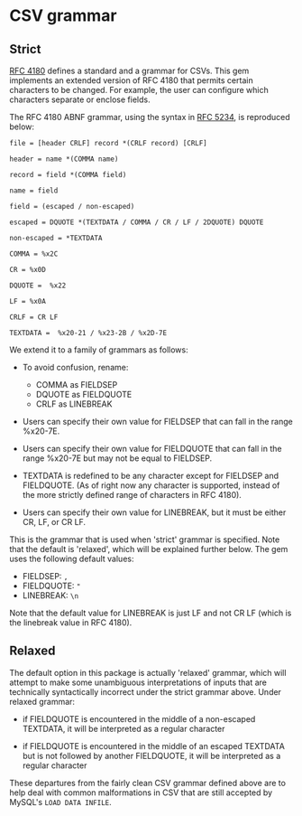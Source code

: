
# CSV grammar

## Strict

[RFC 4180](https://tools.ietf.org/html/rfc4180) defines a standard and a grammar for CSVs. This gem implements an extended version of RFC 4180 that permits certain characters to be changed. For example, the user can configure which characters separate or enclose fields.

The RFC 4180 ABNF grammar, using the syntax in [RFC 5234](https://tools.ietf.org/html/rfc5234), is reproduced below:

    file = [header CRLF] record *(CRLF record) [CRLF]

    header = name *(COMMA name)

    record = field *(COMMA field)

    name = field

    field = (escaped / non-escaped)

    escaped = DQUOTE *(TEXTDATA / COMMA / CR / LF / 2DQUOTE) DQUOTE

    non-escaped = *TEXTDATA

    COMMA = %x2C

    CR = %x0D

    DQUOTE =  %x22

    LF = %x0A

    CRLF = CR LF

    TEXTDATA =  %x20-21 / %x23-2B / %x2D-7E


We extend it to a family of grammars as follows:

  - To avoid confusion, rename:
    - COMMA as FIELDSEP
    - DQUOTE as FIELDQUOTE
    - CRLF as LINEBREAK

  - Users can specify their own value for FIELDSEP that can fall in the range %x20-7E.

  - Users can specify their own value for FIELDQUOTE that can fall in the range %x20-7E but may not be equal to FIELDSEP.

  - TEXTDATA is redefined to be any character except for FIELDSEP and FIELDQUOTE. (As of right now any character is supported, instead of the more strictly defined range of characters in RFC 4180).

  - Users can specify their own value for LINEBREAK, but it must be either CR, LF, or CR LF.


This is the grammar that is used when 'strict' grammar is specified. Note that the default is 'relaxed', which will be explained further below. The gem uses the following default values:

  - FIELDSEP: `,`
  - FIELDQUOTE: `"`
  - LINEBREAK: `\n`

Note that the default value for LINEBREAK is just LF and not CR LF (which is the linebreak value in RFC 4180).


## Relaxed

The default option in this package is actually 'relaxed' grammar, which will attempt to make some unambiguous interpretations of inputs that are technically syntactically incorrect under the strict grammar above. Under relaxed grammar:

  - if FIELDQUOTE is encountered in the middle of a non-escaped TEXTDATA, it will be interpreted as a regular character

  - if FIELDQUOTE is encountered in the middle of an escaped TEXTDATA but is not followed by another FIELDQUOTE, it will be interpreted as a regular character

These departures from the fairly clean CSV grammar defined above are to help deal with common malformations in CSV that are still accepted by MySQL's `LOAD DATA INFILE`.